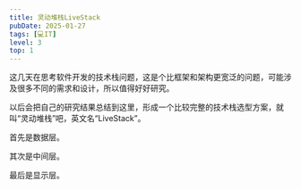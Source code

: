 ```yaml
---
title: 灵动堆栈LiveStack
pubDate: 2025-01-27
tags: [💻IT]
level: 3
top: 1
---
```


这几天在思考软件开发的技术栈问题，这是个比框架和架构更宽泛的问题，可能涉及很多不同的需求和设计，所以值得好好研究。

以后会把自己的研究结果总结到这里，形成一个比较完整的技术栈选型方案，就叫“灵动堆栈”吧，英文名“LiveStack”。

首先是数据层。

其次是中间层。

最后是显示层。
